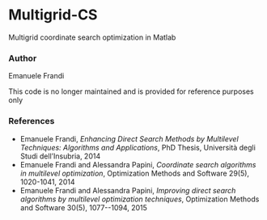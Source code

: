 # Multigrid-CS
Multigrid coordinate search optimization in Matlab

### Author
Emanuele Frandi

This code is no longer maintained and is provided for reference purposes only

### References
* Emanuele Frandi, _Enhancing Direct Search Methods by Multilevel Techniques: Algorithms and Applications_, PhD Thesis, Università degli Studi dell’Insubria, 2014
* Emanuele Frandi and Alessandra Papini, _Coordinate search algorithms in multilevel optimization_, Optimization Methods and Software 29(5), 1020-1041, 2014
* Emanuele Frandi and Alessandra Papini, _Improving direct search algorithms by multilevel optimization techniques_, Optimization Methods and Software 30(5), 1077--1094, 2015
